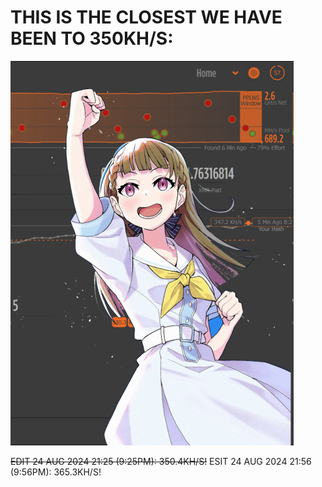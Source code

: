 # THIS IS THE CLOSEST WE HAVE BEEN TO 350KH/S:
![almost 350kh/s](image.webp)

~~EDIT 24 AUG 2024 21:25 (9:25PM): 350.4KH/S!~~
ESIT 24 AUG 2024 21:56 (9:56PM): 365.3KH/S!
